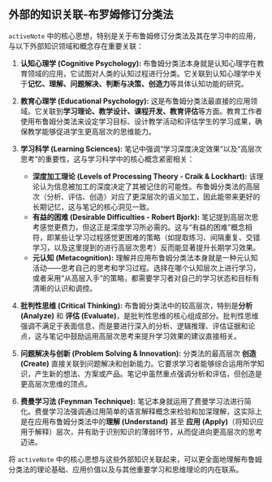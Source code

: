 ## 外部的知识关联-布罗姆修订分类法
`activeNote` 中的核心思想，特别是关于布鲁姆修订分类法及其在学习中的应用，与以下外部知识领域和概念存在重要关联：

1.  **认知心理学 (Cognitive Psychology):** 布鲁姆分类法本身就是认知心理学在教育领域的应用，它试图对人类的认知过程进行分类。它关联到认知心理学中关于**记忆、理解、问题解决、判断与决策、创造力**等具体认知功能的研究。

2.  **教育心理学 (Educational Psychology):** 这是布鲁姆分类法最直接的应用领域。它关联到**学习理论、教学设计、课程开发、教育评估**等方面。教育工作者使用布鲁姆分类法来设定学习目标、设计教学活动和评估学生的学习成果，确保教学能够促进学生更高层次的思维能力。

3.  **学习科学 (Learning Sciences):** 笔记中强调“学习深度决定效果”以及“高层次思考”的重要性，这与学习科学中的核心概念紧密相关：
    *   **深度加工理论 (Levels of Processing Theory - Craik & Lockhart):** 该理论认为信息被加工的深度决定了其被记住的可能性。布鲁姆分类法的高层次（分析、评估、创造）对应了更深层次的语义加工，因此能带来更好的长期记忆，这与笔记的核心洞见一致。
    *   **有益的困难 (Desirable Difficulties - Robert Bjork):** 笔记提到高层次思考感觉更费力，但这正是深度学习所必需的。这与“有益的困难”概念相符，即某些让学习过程感觉更困难的策略（如提取练习、间隔重复、交错学习，以及这里提到的进行高层次思考）反而能显著提升长期学习效果。
    *   **元认知 (Metacognition):** 理解并应用布鲁姆分类法本身就是一种元认知活动——思考自己的思考和学习过程。选择在哪个认知层次上进行学习，或者采用“从高层入手”的策略，都需要学习者对自己的学习状态和目标有清晰的认识和调控。

4.  **批判性思维 (Critical Thinking):** 布鲁姆分类法中的较高层次，特别是**分析 (Analyze)** 和 **评估 (Evaluate)**，是批判性思维的核心组成部分。批判性思维强调不满足于表面信息，而是要进行深入的分析、逻辑推理、评估证据和论点，这与笔记中鼓励运用高层次思考来提升学习效果的建议直接相关。

5.  **问题解决与创新 (Problem Solving & Innovation):** 分类法的最高层次 **创造 (Create)** 直接关联到问题解决和创新能力。它要求学习者能够综合运用所学知识，产生新的想法、方案或产品。笔记中虽然重点强调分析和评估，但创造是更高层次思维的顶点。

6.  **费曼学习法 (Feynman Technique):** 笔记本身就运用了费曼学习法进行简化。费曼学习法强调通过用简单的语言解释概念来检验和加深理解，这实际上是在应用布鲁姆分类法中的**理解 (Understand)** 甚至 **应用 (Apply)**（将知识应用于解释）层次，并有助于识别知识的薄弱环节，从而促进向更高层次的思考迈进。

将 `activeNote` 中的核心思想与这些外部知识关联起来，可以更全面地理解布鲁姆分类法的理论基础、应用价值以及与其他重要学习和思维理论的内在联系。